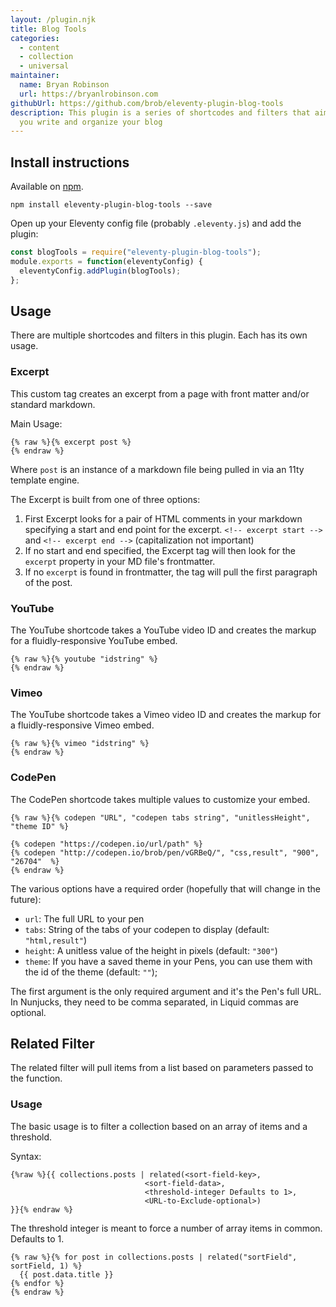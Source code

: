 ```yaml
---
layout: /plugin.njk
title: Blog Tools
categories:
  - content
  - collection
  - universal
maintainer:
  name: Bryan Robinson
  url: https://bryanlrobinson.com
githubUrl: https://github.com/brob/eleventy-plugin-blog-tools
description: This plugin is a series of shortcodes and filters that aim to help
  you write and organize your blog
---
```


## Install instructions

Available on [npm](https://www.npmjs.com/package/eleventy-plugin-blog-tools).

```shell
npm install eleventy-plugin-blog-tools --save
```

Open up your Eleventy config file (probably `.eleventy.js`) and add the plugin:

```js
const blogTools = require("eleventy-plugin-blog-tools");
module.exports = function(eleventyConfig) {
  eleventyConfig.addPlugin(blogTools);
};
```

## Usage

There are multiple shortcodes and filters in this plugin. Each has its own usage.


### Excerpt

This custom tag creates an excerpt from a page with front matter and/or standard markdown. 

Main Usage:

```twig
{% raw %}{% excerpt post %}
{% endraw %}
```

Where `post` is an instance of a markdown file being pulled in via an 11ty template engine.

The Excerpt is built from one of three options:

1. First Excerpt looks for a pair of HTML comments in your markdown specifying a start and end point for the excerpt. `<!-- excerpt start -->` and `<!-- excerpt end -->` (capitalization not important)
2. If no start and end specified, the Excerpt tag will then look for the `excerpt` property in your MD file's frontmatter.
3. If no `excerpt` is found in frontmatter, the tag will pull the first paragraph of the post.

### YouTube

The YouTube shortcode takes a YouTube video ID and creates the markup for a fluidly-responsive YouTube embed.

```twig
{% raw %}{% youtube "idstring" %}
{% endraw %}
```
### Vimeo

The YouTube shortcode takes a Vimeo video ID and creates the markup for a fluidly-responsive Vimeo embed.

```twig
{% raw %}{% vimeo "idstring" %}
{% endraw %}
```


### CodePen

The CodePen shortcode takes multiple values to customize your embed.
```twig
{% raw %}{% codepen "URL", "codepen tabs string", "unitlessHeight", "theme ID" %}

{% codepen "https://codepen.io/url/path" %}
{% codepen "http://codepen.io/brob/pen/vGRBeQ/", "css,result", "900", "26704"  %}
{% endraw %}
```

The various options have a required order (hopefully that will change in the future): 
* `url`: The full URL to your pen 
* `tabs`: String of the tabs of your codepen to display (default: `"html,result"`)
* `height`: A unitless value of the height in pixels (default: `"300"`)
* `theme`: If you have a saved theme in your Pens, you can use them with the id of the theme (default: `""`);

The first argument is the only required argument and it's the Pen's full URL. In Nunjucks, they need to be comma separated, in Liquid commas are optional.

## Related Filter

The related filter will pull items from a list based on parameters passed to the function.

### Usage

The basic usage is to filter a collection based on an array of items and a threshold.

Syntax: 
```twig 
{%raw %}{{ collections.posts | related(<sort-field-key>, 
                              <sort-field-data>, 
                              <threshold-integer Defaults to 1>,
                              <URL-to-Exclude-optional>)
}}{% endraw %}
```

The threshold integer is meant to force a number of array items in common. Defaults to 1.

```twig
{% raw %}{% for post in collections.posts | related("sortField", sortField, 1) %}
  {{ post.data.title }}
{% endfor %}
{% endraw %}
```